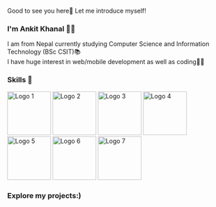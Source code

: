 Good to see you here👋 Let me introduce myself!
<b> <h3> I'm Ankit Khanal 🙍‍♂️</h3></b> 


I am from Nepal currently studying Computer Science and Information Technology (BSc CSIT)📚 <br/>
I have huge interest in web/mobile development as well as coding🧑‍💻 <br/> 
<b><h3>Skills 💪</h3></b> 

<img src="https://cdn.pixabay.com/photo/2017/08/05/11/16/logo-2582748_1280.png" alt="Logo 1" height="100" width="100"> <img src="https://cdn.pixabay.com/photo/2017/08/05/11/16/logo-2582747_1280.png" alt="Logo 2" height="100" width="100"> <img src="https://www.pngkey.com/png/full/377-3771917_scss-logo.png" alt="Logo 3" height="100" width="100"> <img src="https://cdn.pixabay.com/photo/2015/04/23/17/41/javascript-736400_960_720.png" alt="Logo 4" height="100" width="100"> <img src="https://cdn.freebiesupply.com/logos/large/2x/react-1-logo-png-transparent.png" alt="Logo 5" height="100" width="100"> <img src="https://www.openxcell.com/wp-content/uploads/2021/11/dango-inner-2.png" alt="Logo 6" height="100" width="100"> <img src="https://www.svgrepo.com/show/376337/node-js.svg" alt="Logo 7" height="100" width="100">


<h3>Explore my projects:)</h3>












